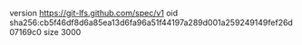 version https://git-lfs.github.com/spec/v1
oid sha256:cb5f46df8d6a85ea13d6fa96a51f44197a289d001a259249149fef26d07169c0
size 3000
